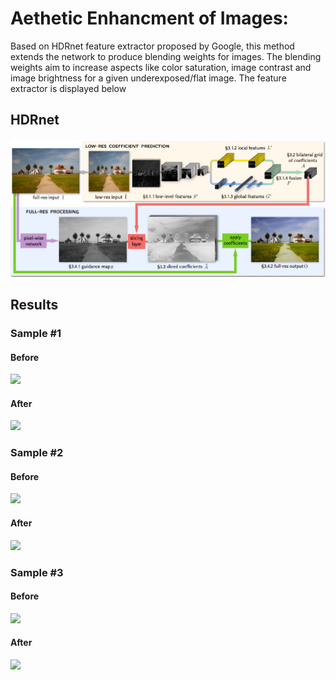 # Aethetic Enhancment of Images:
Based on HDRnet feature extractor proposed by Google, this method extends the network to produce blending weights for images. The blending weights aim to increase aspects like color saturation, image contrast and image brightness for a given underexposed/flat image.
The feature extractor is displayed below

## HDRnet

![](hdrnet.png)

## Results
### Sample #1
#### Before
![](aesthetic_samples/sample3/a0001-jmac_DSC1459-Inp.png)
#### After
![](aesthetic_samples/sample3/a0001-jmac_DSC1459-Res.png)

### Sample #2
#### Before
![](aesthetic_samples/sample2/a0255-_DSC1448-Inp.png)
#### After
![](aesthetic_samples/sample2/a0255-_DSC1448-Res.png)

### Sample #3
#### Before
![](aesthetic_samples/sample1/a0168-LSCRW_2102-Inp.png)
#### After
![](aesthetic_samples/sample1/a0168-LSCRW_2102-Res.png)
